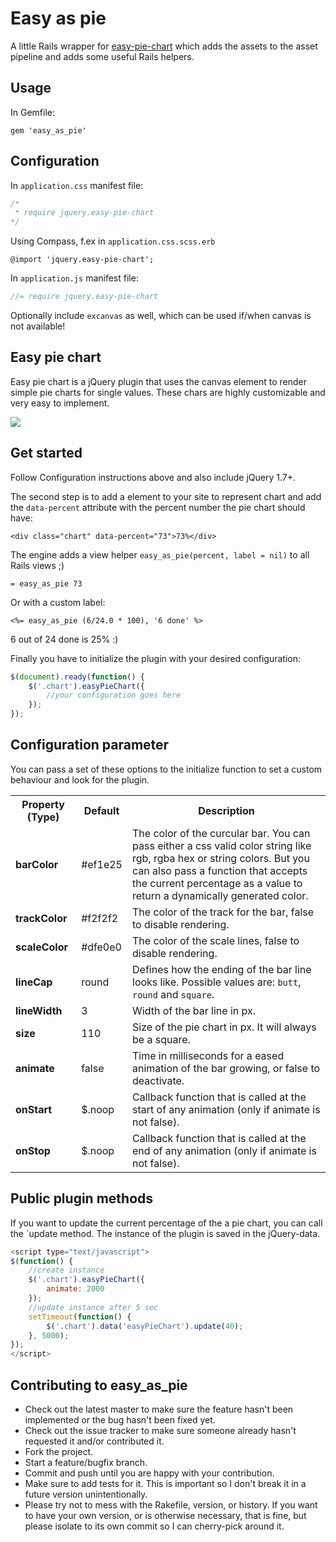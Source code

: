 Easy as pie
==============

A little Rails wrapper for [easy-pie-chart](https://github.com/rendro/easy-pie-chart) which adds the assets to the asset pipeline and adds some useful Rails helpers.

Usage
-----------

In Gemfile:

`gem 'easy_as_pie'`

Configuration
-----------

In `application.css` manifest file:

```css
/*
 * require jquery.easy-pie-chart
*/
```

Using Compass, f.ex in `application.css.scss.erb`

```
@import 'jquery.easy-pie-chart';
```

In `application.js` manifest file:

```javascript
//= require jquery.easy-pie-chart
```

Optionally include `excanvas` as well, which can be used if/when canvas is not available!

Easy pie chart
-----------

Easy pie chart is a jQuery plugin that uses the canvas element to render simple pie charts for single values.
These chars are highly customizable and very easy to implement.

![](https://github.com/rendro/easy-pie-chart/raw/master/img/easy-pie-chart.png)

Get started
-----------

Follow Configuration instructions above and also include jQuery 1.7+.

The second step is to add a element to your site to represent chart and add the `data-percent` attribute with the percent number the pie chart should have:

    <div class="chart" data-percent="73">73%</div>

The engine adds a view helper `easy_as_pie(percent, label = nil)` to all Rails views ;)

```haml
= easy_as_pie 73
```

Or with a custom label:

```erb
<%= easy_as_pie (6/24.0 * 100), '6 done' %>
```

6 out of 24 done is 25% :)

Finally you have to initialize the plugin with your desired configuration:

```javascript
$(document).ready(function() {
    $('.chart').easyPieChart({
        //your configuration goes here
    });
});
```

Configuration parameter
-----------------------

You can pass a set of these options to the initialize function to set a custom behaviour and look for the plugin.

<table>
    <tr>
        <th>Property (Type)</th>
        <th>Default</th>
        <th>Description</th>
    </tr>
    <tr>
        <td><strong>barColor</strong></td>
        <td>#ef1e25</td>
        <td>The color of the curcular bar. You can pass either a css valid color string like rgb, rgba hex or string colors. But you can also pass a function that accepts the current percentage as a value to return a dynamically generated color.</td>
    </tr>
    <tr>
        <td><strong>trackColor</strong></td>
        <td>#f2f2f2</td>
        <td>The color of the track for the bar, false to disable rendering.</td>
    </tr>
    <tr>
        <td><strong>scaleColor</strong></td>
        <td>#dfe0e0</td>
        <td>The color of the scale lines, false to disable rendering.</td>
    </tr>
    <tr>
        <td><strong>lineCap</strong></td>
        <td>round</td>
        <td>Defines how the ending of the bar line looks like. Possible values are: <code>butt</code>, <code>round</code> and <code>square</code>.</td>
    </tr>
    <tr>
        <td><strong>lineWidth</strong></td>
        <td>3</td>
        <td>Width of the bar line in px.</td>
    </tr>
    <tr>
        <td><strong>size</strong></td>
        <td>110</td>
        <td>Size of the pie chart in px. It will always be a square.</td>
    </tr>
    <tr>
        <td><strong>animate</strong></td>
        <td>false</td>
        <td>Time in milliseconds for a eased animation of the bar growing, or false to deactivate.</td>
    </tr>
    <tr>
        <td><strong>onStart</strong></td>
        <td>$.noop</td>
        <td>Callback function that is called at the start of any animation (only if animate is not false).</td>
    </tr>
    <tr>
        <td><strong>onStop</strong></td>
        <td>$.noop</td>
        <td>Callback function that is called at the end of any animation (only if animate is not false).</td>
    </tr>
</table>

Public plugin methods
-----------

If you want to update the current percentage of the a pie chart, you can call the `update method. The instance of the plugin is saved in the jQuery-data.

```javascript
<script type="text/javascript">
$(function() {
    //create instance
    $('.chart').easyPieChart({
        animate: 2000
    });
    //update instance after 5 sec
    setTimeout(function() {
        $('.chart').data('easyPieChart').update(40);
    }, 5000);
});
</script>
```

## Contributing to easy_as_pie
 
* Check out the latest master to make sure the feature hasn't been implemented or the bug hasn't been fixed yet.
* Check out the issue tracker to make sure someone already hasn't requested it and/or contributed it.
* Fork the project.
* Start a feature/bugfix branch.
* Commit and push until you are happy with your contribution.
* Make sure to add tests for it. This is important so I don't break it in a future version unintentionally.
* Please try not to mess with the Rakefile, version, or history. If you want to have your own version, or is otherwise necessary, that is fine, but please isolate to its own commit so I can cherry-pick around it.

